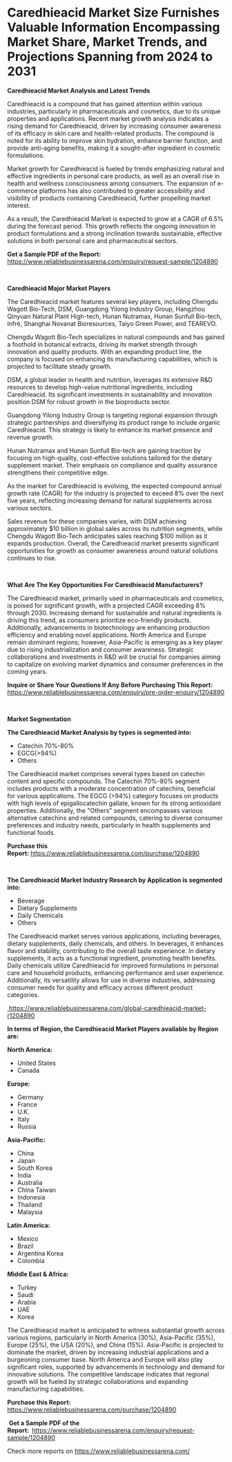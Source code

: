 <p><h1>Caredhieacid Market Size Furnishes Valuable Information Encompassing Market Share, Market Trends, and Projections Spanning from 2024 to 2031</h1></p><p><strong>Caredhieacid Market Analysis and Latest Trends</strong></p>
<p><p>Caredhieacid is a compound that has gained attention within various industries, particularly in pharmaceuticals and cosmetics, due to its unique properties and applications. Recent market growth analysis indicates a rising demand for Caredhieacid, driven by increasing consumer awareness of its efficacy in skin care and health-related products. The compound is noted for its ability to improve skin hydration, enhance barrier function, and provide anti-aging benefits, making it a sought-after ingredient in cosmetic formulations.</p><p>Market growth for Caredhieacid is fueled by trends emphasizing natural and effective ingredients in personal care products, as well as an overall rise in health and wellness consciousness among consumers. The expansion of e-commerce platforms has also contributed to greater accessibility and visibility of products containing Caredhieacid, further propelling market interest. </p><p>As a result, the Caredhieacid Market is expected to grow at a CAGR of 6.5% during the forecast period. This growth reflects the ongoing innovation in product formulations and a strong inclination towards sustainable, effective solutions in both personal care and pharmaceutical sectors.</p></p>
<p><strong>Get a Sample PDF of the Report:&nbsp;</strong> <a href="https://www.reliablebusinessarena.com/enquiry/request-sample/1204890?utm_campaign=1892&utm_medium=2&utm_source=Github&utm_content=ia&utm_term=31122024&utm_id=caredhieacid">https://www.reliablebusinessarena.com/enquiry/request-sample/1204890</a></p>
<p>&nbsp;</p>
<p><strong>Caredhieacid Major Market Players</strong></p>
<p><p>The Caredhieacid market features several key players, including Chengdu Wagott Bio-Tech, DSM, Guangdong Yilong Industry Group, Hangzhou Qinyuan Natural Plant High-tech, Hunan Nutramax, Hunan Sunfull Bio-tech, Infré, Shanghai Novanat Bioresources, Taiyo Green Power, and TEAREVO. </p><p>Chengdu Wagott Bio-Tech specializes in natural compounds and has gained a foothold in botanical extracts, driving its market strength through innovation and quality products. With an expanding product line, the company is focused on enhancing its manufacturing capabilities, which is projected to facilitate steady growth.</p><p>DSM, a global leader in health and nutrition, leverages its extensive R&D resources to develop high-value nutritional ingredients, including Caredhieacid. Its significant investments in sustainability and innovation position DSM for robust growth in the bioproducts sector.</p><p>Guangdong Yilong Industry Group is targeting regional expansion through strategic partnerships and diversifying its product range to include organic Caredhieacid. This strategy is likely to enhance its market presence and revenue growth.</p><p>Hunan Nutramax and Hunan Sunfull Bio-tech are gaining traction by focusing on high-quality, cost-effective solutions tailored for the dietary supplement market. Their emphasis on compliance and quality assurance strengthens their competitive edge.</p><p>As the market for Caredhieacid is evolving, the expected compound annual growth rate (CAGR) for the industry is projected to exceed 8% over the next five years, reflecting increasing demand for natural supplements across various sectors. </p><p>Sales revenue for these companies varies, with DSM achieving approximately $10 billion in global sales across its nutrition segments, while Chengdu Wagott Bio-Tech anticipates sales reaching $100 million as it expands production. Overall, the Caredhieacid market presents significant opportunities for growth as consumer awareness around natural solutions continues to rise.</p></p>
<p>&nbsp;</p>
<p><strong>What Are The Key Opportunities For Caredhieacid Manufacturers?</strong></p>
<p><p>The Caredhieacid market, primarily used in pharmaceuticals and cosmetics, is poised for significant growth, with a projected CAGR exceeding 8% through 2030. Increasing demand for sustainable and natural ingredients is driving this trend, as consumers prioritize eco-friendly products. Additionally, advancements in biotechnology are enhancing production efficiency and enabling novel applications. North America and Europe remain dominant regions; however, Asia-Pacific is emerging as a key player due to rising industrialization and consumer awareness. Strategic collaborations and investments in R&D will be crucial for companies aiming to capitalize on evolving market dynamics and consumer preferences in the coming years.</p></p>
<p><strong>Inquire or Share Your Questions If Any Before Purchasing This Report:</strong> <a href="https://www.reliablebusinessarena.com/enquiry/pre-order-enquiry/1204890?utm_campaign=1892&utm_medium=2&utm_source=Github&utm_content=ia&utm_term=31122024&utm_id=caredhieacid">https://www.reliablebusinessarena.com/enquiry/pre-order-enquiry/1204890</a></p>
<p>&nbsp;</p>
<p><strong>Market Segmentation</strong></p>
<p><strong>The Caredhieacid Market Analysis by types is segmented into:</strong></p>
<p><ul><li>Catechin 70%-80%</li><li>EGCG(>94%)</li><li>Others</li></ul></p>
<p><p>The Caredhieacid market comprises several types based on catechin content and specific compounds. The Catechin 70%-80% segment includes products with a moderate concentration of catechins, beneficial for various applications. The EGCG (>94%) category focuses on products with high levels of epigallocatechin gallate, known for its strong antioxidant properties. Additionally, the "Others" segment encompasses various alternative catechins and related compounds, catering to diverse consumer preferences and industry needs, particularly in health supplements and functional foods.</p></p>
<p><strong>Purchase this Report:&nbsp;</strong><a href="https://www.reliablebusinessarena.com/purchase/1204890?utm_campaign=1892&utm_medium=2&utm_source=Github&utm_content=ia&utm_term=31122024&utm_id=caredhieacid">https://www.reliablebusinessarena.com/purchase/1204890</a></p>
<p>&nbsp;</p>
<p><strong>The Caredhieacid Market Industry Research by Application is segmented into:</strong></p>
<p><ul><li>Beverage</li><li>Dietary Supplements</li><li>Daily Chemicals</li><li>Others</li></ul></p>
<p><p>The Caredhieacid market serves various applications, including beverages, dietary supplements, daily chemicals, and others. In beverages, it enhances flavor and stability, contributing to the overall taste experience. In dietary supplements, it acts as a functional ingredient, promoting health benefits. Daily chemicals utilize Caredhieacid for improved formulations in personal care and household products, enhancing performance and user experience. Additionally, its versatility allows for use in diverse industries, addressing consumer needs for quality and efficacy across different product categories.</p></p>
<p><a href="https://www.reliablebusinessarena.com/global-caredhieacid-market-r1204890?utm_campaign=1892&utm_medium=2&utm_source=Github&utm_content=ia&utm_term=31122024&utm_id=caredhieacid">&nbsp;https://www.reliablebusinessarena.com/global-caredhieacid-market-r1204890</a></p>
<p><strong>In terms of Region, the Caredhieacid Market Players available by Region are:</strong></p>
<p>
    <p> <strong> North America: </strong>
        <ul>
            <li>United States</li>
            <li>Canada</li>
        </ul>
        </p> 
    <p> <strong> Europe: </strong>
        <ul>
            <li>Germany</li>
            <li>France</li>
            <li>U.K.</li>
            <li>Italy</li>
            <li>Russia</li>
        </ul>
        </p> 
    <p> <strong> Asia-Pacific: </strong>
        <ul>
            <li>China</li>
            <li>Japan</li>
            <li>South Korea</li>
            <li>India</li>
            <li>Australia</li>
            <li>China Taiwan</li>
            <li>Indonesia</li>
            <li>Thailand</li>
            <li>Malaysia</li>
        </ul>
        </p> 
    <p> <strong> Latin America: </strong>
        <ul>
            <li>Mexico</li>
            <li>Brazil</li>
            <li>Argentina Korea</li>
            <li>Colombia</li>
        </ul>
        </p> 
    <p> <strong> Middle East & Africa: </strong>
        <ul>
            <li>Turkey</li>
            <li>Saudi</li>
            <li>Arabia</li>
            <li>UAE</li>
            <li>Korea</li>
        </ul>
    </p>
    </p>
<p><p>The Caredhieacid market is anticipated to witness substantial growth across various regions, particularly in North America (30%), Asia-Pacific (35%), Europe (25%), the USA (20%), and China (15%). Asia-Pacific is projected to dominate the market, driven by increasing industrial applications and a burgeoning consumer base. North America and Europe will also play significant roles, supported by advancements in technology and demand for innovative solutions. The competitive landscape indicates that regional growth will be fueled by strategic collaborations and expanding manufacturing capabilities.</p></p>
<p><strong>Purchase this Report: </strong><a href="https://www.reliablebusinessarena.com/purchase/1204890?utm_campaign=1892&utm_medium=2&utm_source=Github&utm_content=ia&utm_term=31122024&utm_id=caredhieacid">https://www.reliablebusinessarena.com/purchase/1204890</a></p>
<p>&nbsp;<strong>Get a Sample PDF of the Report:&nbsp;&nbsp;</strong><a href="https://www.reliablebusinessarena.com/enquiry/request-sample/1204890?utm_campaign=1892&utm_medium=2&utm_source=Github&utm_content=ia&utm_term=31122024&utm_id=caredhieacid">https://www.reliablebusinessarena.com/enquiry/request-sample/1204890</a></p>
<p><strong></strong></p>
<p>Check more reports on <a href="https://www.reliablebusinessarena.com/?utm_campaign=1892&utm_medium=2&utm_source=Github&utm_content=ia&utm_term=31122024&utm_id=caredhieacid">https://www.reliablebusinessarena.com/</a></p>